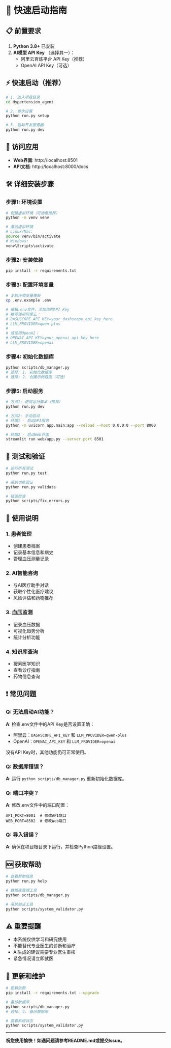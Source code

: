 # 🚀 快速启动指南

## 📋 前置要求

1. **Python 3.8+** 已安装
2. **AI模型 API Key** （选择其一）：
   - 阿里云百炼平台 API Key（推荐）
   - OpenAI API Key（可选）

## ⚡ 快速启动（推荐）

```bash
# 1. 进入项目目录
cd Hypertension_agent

# 2. 首次设置
python run.py setup

# 3. 启动开发服务器
python run.py dev
```

## 🔗 访问应用

- **Web界面**: http://localhost:8501
- **API文档**: http://localhost:8000/docs

## 🛠️ 详细安装步骤

### 步骤1: 环境设置

```bash
# 创建虚拟环境（可选但推荐）
python -m venv venv

# 激活虚拟环境
# Linux/Mac:
source venv/bin/activate
# Windows:
venv\Scripts\activate
```

### 步骤2: 安装依赖

```bash
pip install -r requirements.txt
```

### 步骤3: 配置环境变量

```bash
# 复制环境变量模板
cp .env.example .env

# 编辑.env文件，添加你的API Key
# 推荐使用阿里云：
# DASHSCOPE_API_KEY=your_dashscope_api_key_here
# LLM_PROVIDER=qwen-plus
#
# 或使用OpenAI：
# OPENAI_API_KEY=your_openai_api_key_here
# LLM_PROVIDER=openai
```

### 步骤4: 初始化数据库

```bash
python scripts/db_manager.py
# 选择: 1. 初始化数据库
# 选择: 2. 创建示例数据（可选）
```

### 步骤5: 启动服务

```bash
# 方法1: 使用运行脚本（推荐）
python run.py dev

# 方法2: 手动启动
# 终端1 - 启动API服务
python -m uvicorn app.main:app --reload --host 0.0.0.0 --port 8000

# 终端2 - 启动Web界面
streamlit run web/app.py --server.port 8501
```

## 🧪 测试和验证

```bash
# 运行所有测试
python run.py test

# 系统功能验证
python run.py validate

# 错误检查
python scripts/fix_errors.py
```

## 📝 使用说明

### 1. 患者管理
- 创建患者档案
- 记录基本信息和病史
- 管理血压测量记录

### 2. AI智能咨询
- 与AI医疗助手对话
- 获取个性化医疗建议
- 风险评估和药物推荐

### 3. 血压监测
- 记录血压数据
- 可视化趋势分析
- 统计分析功能

### 4. 知识库查询
- 搜索医学知识
- 查看诊疗指南
- 药物信息查询

## ❗ 常见问题

### Q: 无法启动AI功能？
**A**: 检查.env文件中的API Key是否设置正确：
- 阿里云：`DASHSCOPE_API_KEY` 和 `LLM_PROVIDER=qwen-plus`
- OpenAI：`OPENAI_API_KEY` 和 `LLM_PROVIDER=openai`

没有API Key时，其他功能仍可正常使用。

### Q: 数据库错误？
**A**: 运行 `python scripts/db_manager.py` 重新初始化数据库。

### Q: 端口冲突？
**A**: 修改.env文件中的端口配置：
```
API_PORT=8001  # 修改API端口
WEB_PORT=8502  # 修改Web端口
```

### Q: 导入错误？
**A**: 确保在项目根目录下运行，并检查Python路径设置。

## 🆘 获取帮助

```bash
# 查看帮助信息
python run.py help

# 数据库管理工具
python scripts/db_manager.py

# 系统验证工具
python scripts/system_validator.py
```

## ⚠️ 重要提醒

- 本系统仅供学习和研究使用
- 不能替代专业医生的诊断和治疗
- AI生成的建议需要专业医生审核
- 紧急情况请立即就医

## 🔄 更新和维护

```bash
# 更新依赖
pip install -r requirements.txt --upgrade

# 备份数据库
python scripts/db_manager.py
# 选择: 4. 备份数据库

# 查看系统状态
python scripts/system_validator.py
```

---

**祝您使用愉快！如遇问题请参考README.md或提交Issue。**